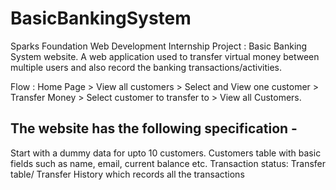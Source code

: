 # BasicBankingSystem
Sparks Foundation Web Development Internship Project : Basic Banking System website. 
A web application used to transfer virtual money between multiple users and also record the banking transactions/activities.

Flow : Home Page > View all customers > Select and View one customer > Transfer Money > Select customer to transfer to > View all Customers.

## The website has the following specification -
  Start with a dummy data for upto 10 customers.
  Customers table with basic fields such as name, email, current balance etc.
 Transaction status:
 Transfer table/ Transfer History which records all the transactions
